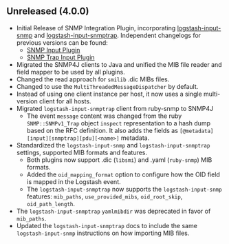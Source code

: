 ## Unreleased (4.0.0)
  - Initial Release of SNMP Integration Plugin, incorporating [logstash-input-snmp](https://github.com/logstash-plugins/logstash-input-snmp) and [logstash-input-snmptrap](https://github.com/logstash-plugins/logstash-input-snmptrap).
    Independent changelogs for previous versions can be found:
      - [SNMP Input Plugin](https://github.com/logstash-plugins/logstash-input-snmp/blob/main/CHANGELOG.md)
      - [SNMP Trap Input Plugin](https://github.com/logstash-plugins/logstash-input-snmptrap/blob/main/CHANGELOG.md)
  - Migrated the SNMP4J clients to Java and unified the MIB file reader and field mapper to be used by all plugins.
  - Changed the read approach for `smilib` .dic MIBs files.
  - Changed to use the `MultiThreadedMessageDispatcher` by default.
  - Instead of using one client instance per host, it now uses a single multi-version client for all hosts.
  - Migrated `logstash-input-snmptrap` client from ruby-snmp to SNMP4J
    - The event `message` content was changed from the ruby `SNMP::SNMPv1_Trap` object `inspect` representation
      to a hash dump based on the RFC definition. It also adds the fields as `[@metadata][input][snmptrap][pdu][<name>]` metadata.
  - Standardized the `logstash-input-snmp` and `logstash-input-snmptrap` settings, supported MIB formats and features.
    - Both plugins now support .dic (`libsmi`) and .yaml (`ruby-snmp`) MIB formats.
    - Added the `oid_mapping_format` option to configure how the OID field is mapped in the Logstash event.
    - The `logstash-input-snmptrap` now supports the `logstash-input-snmp` features: `mib_paths`, `use_provided_mibs`, `oid_root_skip`, `oid_path_length`.
  - The `logstash-input-snmptrap` `yamlmibdir` was deprecated in favor of `mib_paths`.
  - Updated the `logstash-input-snmptrap` docs to include the same `logstash-input-snmp` instructions on how importing MIB files.